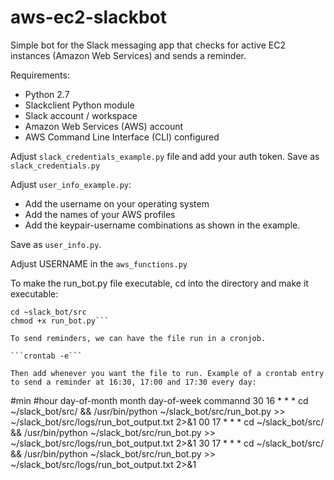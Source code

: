 # aws-ec2-slackbot

Simple bot for the Slack messaging app that checks for active EC2 instances (Amazon Web Services) and sends a reminder.

Requirements:

- Python 2.7
- Slackclient Python module
- Slack account / workspace
- Amazon Web Services (AWS) account 
- AWS Command Line Interface (CLI) configured


Adjust ```slack_credentials_example.py``` file and add your auth token. Save as ```slack_credentials.py```

Adjust ```user_info_example.py```:

- Add the username on your operating system
- Add the names of your AWS profiles 
- Add the keypair-username combinations as shown in the example. 

Save as ```user_info.py```.

Adjust USERNAME in the ```aws_functions.py```

To make the run_bot.py file executable, cd into the directory and make it executable:

```
cd ~slack_bot/src
chmod +x run_bot.py```

To send reminders, we can have the file run in a cronjob.

```crontab -e```

Then add whenever you want the file to run. Example of a crontab entry to send a reminder at 16:30, 17:00 and 17:30 every day:

```
#min    #hour   day-of-month    month   day-of-week     commannd
30       16           *             *        *        cd ~/slack_bot/src/ && /usr/bin/python ~/slack_bot/src/run_bot.py  >> ~/slack_bot/src/logs/run_bot_output.txt  2>&1
00       17           *             *        *        cd ~/slack_bot/src/ && /usr/bin/python ~/slack_bot/src/run_bot.py  >> ~/slack_bot/src/logs/run_bot_output.txt  2>&1
30       17           *             *        *        cd ~/slack_bot/src/ && /usr/bin/python ~/slack_bot/src/run_bot.py  >> ~/slack_bot/src/logs/run_bot_output.txt  2>&1
```


